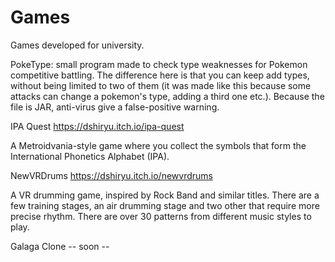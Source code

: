 # Games
Games developed for university.

PokeType: small program made to check type weaknesses for Pokemon competitive battling. The difference here is that you can keep add types, without being limited to two of them (it was made like this because some attacks can change a pokemon's type, adding a third one etc.). Because the file is JAR, anti-virus give a false-positive warning.

IPA Quest
https://dshiryu.itch.io/ipa-quest

A Metroidvania-style game where you collect the symbols that form the International Phonetics Alphabet (IPA).

NewVRDrums
https://dshiryu.itch.io/newvrdrums

A VR drumming game, inspired by Rock Band and similar titles. There are a few training stages, an air drumming stage and two other that require more precise rhythm. There are over 30 patterns from different music styles to play.

Galaga Clone
-- soon --
